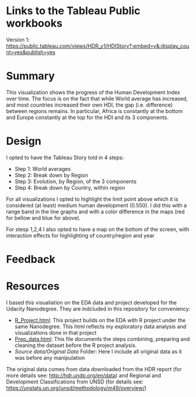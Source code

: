 # Links to the Tableau Public workbooks
Version 1: 
https://public.tableau.com/views/HDR_v1/HDIStory?:embed=y&:display_count=yes&publish=yes



# Summary
This visualization shows the progress of the Human Development Index over time. The focus is on the fact that while World average has increased, and most countries increased their own HDI, the gap (i.e. difference) between regions remains. In particular, Africa is constantly at the bottom and Europe constantly at the top for the HDI and its 3 components.


# Design
I opted to have the Tableau Story told in 4 steps: 
* Step 1: World averages
* Step 2: Break down by Region
* Step 3: Evolution, by Region, of the 3 components
* Step 4: Break down by Country, within region

For all visualizations I opted to highlight the limit point above which it is considered (at least) medium human development (0.550). I did this with a range band in the line graphs and with a color difference in the maps (red for bellow and blue for above).

For stesp 1,2,4 I also opted to have a map on the bottom of the screen, with interaction effects for highlighting of country/region and year


# Feedback




# Resources
I based this visualiation on the EDA data and project developed for the Udacity Nanodegree. They are indcluded in this repository for conveniency:
* [R_Project.html](Source%20Data/R\_Project.html): This project builds on the EDA with R project under the same Nanodegree. This html reflects my exploratory data analysis and visualizations done in that project
* [Prep_data.html](Source%20Data/Prep\_data.html): This file documents the steps combining, preparing and cleaning the dataset before the R project analysis.
* _Source data/Original Data_  Folder: Here I include all original data as it was before any manipulation

The original data comes from data downloaded from the HDR report (for more details see: http://hdr.undp.org/en/data) and Regional and Development Classifications from UNSD (for details see: https://unstats.un.org/unsd/methodology/m49/overview/)
